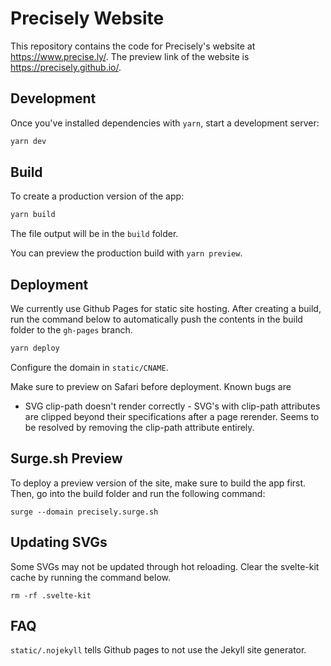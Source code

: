 # Precisely Website

This repository contains the code for Precisely's website at https://www.precise.ly/. The preview link of the website is https://precisely.github.io/.

## Development

Once you've installed dependencies with `yarn`, start a development server:

```bash
yarn dev
```

## Build

To create a production version of the app:

```bash
yarn build
```

The file output will be in the `build` folder.

You can preview the production build with `yarn preview`.

## Deployment

We currently use Github Pages for static site hosting. After creating a build, run the command below to automatically push the contents in the build folder to the `gh-pages` branch.

```bash
yarn deploy
```

Configure the domain in `static/CNAME`.

Make sure to preview on Safari before deployment. Known bugs are

- SVG clip-path doesn't render correctly - SVG's with clip-path attributes are clipped beyond their specifications after a page rerender. Seems to be resolved by removing the clip-path attribute entirely.

## Surge.sh Preview

To deploy a preview version of the site, make sure to build the app first. Then,
go into the build folder and run the following command:

```
surge --domain precisely.surge.sh
```

## Updating SVGs

Some SVGs may not be updated through hot reloading. Clear the svelte-kit cache by running the command below.

```
rm -rf .svelte-kit
```

## FAQ

`static/.nojekyll` tells Github pages to not use the Jekyll site generator.

